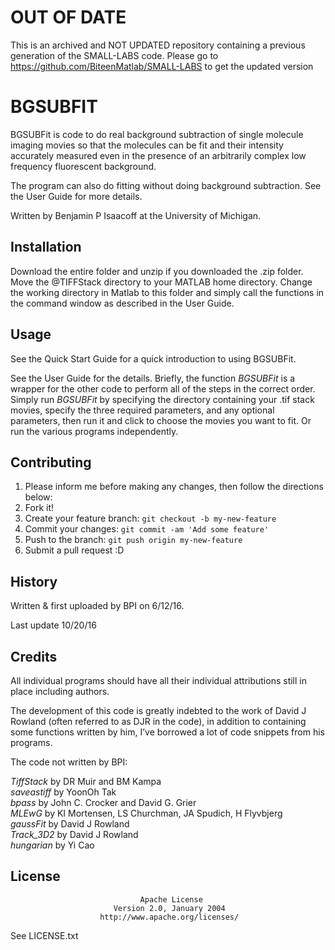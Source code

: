# OUT OF DATE

This is an archived and NOT UPDATED repository containing a previous generation of the SMALL-LABS code. Please go to https://github.com/BiteenMatlab/SMALL-LABS to get the updated version


# BGSUBFIT

BGSUBFit is code to do real background subtraction of single molecule imaging movies so that the molecules can be fit and their intensity accurately measured even in the presence of an arbitrarily complex low frequency fluorescent background.

The program can also do fitting without doing background subtraction. See the User Guide for more details.

Written by Benjamin P Isaacoff at the University of Michigan.

## Installation

Download the entire folder and unzip if you downloaded the .zip folder. Move the @TIFFStack directory to your MATLAB home directory. Change the working directory in Matlab to this folder and simply call the functions in the command window as described in the User Guide.

## Usage

See the Quick Start Guide for a quick introduction to using BGSUBFit. 

See the User Guide for the details. Briefly, the function *BGSUBFit* is a wrapper for the other code to perform all of the steps in the correct order. Simply run *BGSUBFit* by specifying the directory containing your .tif stack movies, specify the three required parameters, and any optional parameters, then run it and click to choose the movies you want to fit. Or run the various programs independently.

## Contributing

1. Please inform me before making any changes, then follow the directions below: 
1. Fork it!
2. Create your feature branch: `git checkout -b my-new-feature`
3. Commit your changes: `git commit -am 'Add some feature'`
4. Push to the branch: `git push origin my-new-feature`
5. Submit a pull request :D

## History

Written & first uploaded by BPI on 6/12/16.

Last update 10/20/16

## Credits

All individual programs should have all their individual attributions still in place including authors. 

The development of this code is greatly indebted to the work of David J Rowland (often referred to as DJR in the code), in addition to containing some functions written by him, I’ve borrowed a lot of code snippets from his programs.

The code not written by BPI:

*TiffStack* by DR Muir and BM Kampa  
*saveastiff* by YoonOh Tak  
*bpass* by John C. Crocker and David G. Grier  
*MLEwG* by KI Mortensen, LS Churchman, JA Spudich, H Flyvbjerg  
*gaussFit* by David J Rowland  
*Track_3D2* by David J Rowland   
*hungarian* by Yi Cao

## License

                                 Apache License
                           Version 2.0, January 2004
                        http://www.apache.org/licenses/

  See LICENSE.txt
